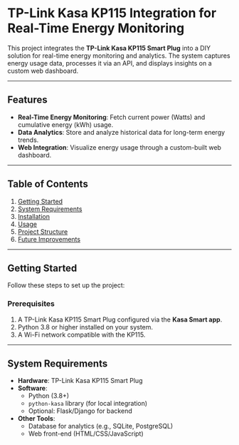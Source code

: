 # TP-Link Kasa KP115 Integration for Real-Time Energy Monitoring

This project integrates the **TP-Link Kasa KP115 Smart Plug** into a DIY solution for real-time energy monitoring and analytics. The system captures energy usage data, processes it via an API, and displays insights on a custom web dashboard.

---

## Features
- **Real-Time Energy Monitoring**: Fetch current power (Watts) and cumulative energy (kWh) usage.
- **Data Analytics**: Store and analyze historical data for long-term energy trends.
- **Web Integration**: Visualize energy usage through a custom-built web dashboard.

---

## Table of Contents
1. [Getting Started](#getting-started)
2. [System Requirements](#system-requirements)
3. [Installation](#installation)
4. [Usage](#usage)
5. [Project Structure](#project-structure)
6. [Future Improvements](#future-improvements)

---

## Getting Started

Follow these steps to set up the project:

### Prerequisites
1. A TP-Link Kasa KP115 Smart Plug configured via the **Kasa Smart app**.
2. Python 3.8 or higher installed on your system.
3. A Wi-Fi network compatible with the KP115.

---

## System Requirements

- **Hardware**: TP-Link Kasa KP115 Smart Plug
- **Software**:
  - Python (3.8+)
  - `python-kasa` library (for local integration)
  - Optional: Flask/Django for backend
- **Other Tools**:
  - Database for analytics (e.g., SQLite, PostgreSQL)
  - Web front-end (HTML/CSS/JavaScript)
